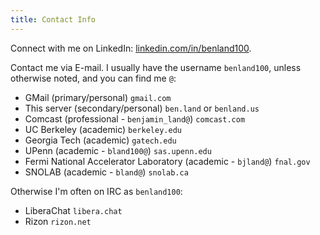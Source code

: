 ```yaml
---
title: Contact Info
---
```


Connect with me on LinkedIn: [linkedin.com/in/benland100](https://www.linkedin.com/in/benland100/).

Contact me via E-mail. I usually have the username `benland100`, unless otherwise noted, and you can find me `@`:
* GMail (primary/personal) `gmail.com`
* This server (secondary/personal) `ben.land` or `benland.us`
* Comcast (professional - `benjamin_land@`) `comcast.com`
* UC Berkeley (academic) `berkeley.edu`
* Georgia Tech (academic) `gatech.edu`
* UPenn (academic - `bland100@`) `sas.upenn.edu`
* Fermi National Accelerator Laboratory (academic - `bjland@`) `fnal.gov`
* SNOLAB (academic - `bland@`) `snolab.ca`

Otherwise I'm often on IRC as `benland100`:
* LiberaChat `libera.chat`
* Rizon `rizon.net`
